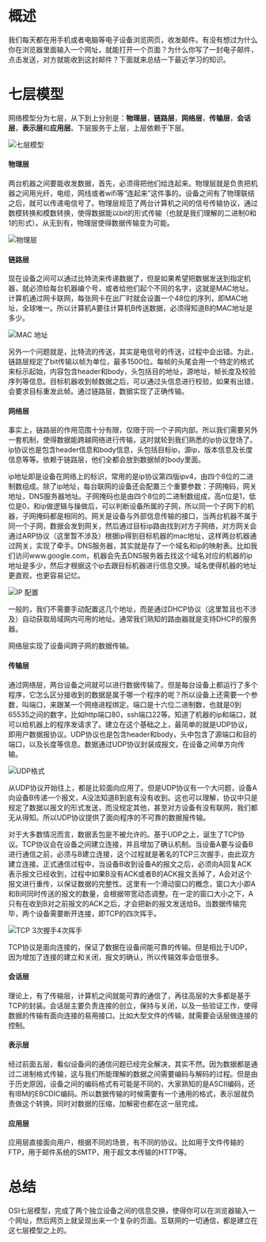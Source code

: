 # 概述
我们每天都在用手机或者电脑等电子设备浏览网页，收发邮件。有没有想过为什么你在浏览器里面输入一个网址，就能打开一个页面？为什么你写了一封电子邮件，点击发送，对方就能收到这封邮件？下面就来总结一下最近学习的知识。

# 七层模型
网络模型分为七层，从下到上分别是：**物理层**，**链路层**，**网络层**，**传输层**，**会话层**，**表示层**和**应用层**。下层服务于上层，上层依赖于下层。

![七层模型](https://github.com/chingjustwe/my-blogs/raw/master/Computer%20and%20Network/OSI/OSI%207%20layers.jpg)

#### 物理层
两台机器之间要能收发数据，首先，必须得把他们给连起来。物理层就是负责把机器之间用光纤，电缆，网线或者wifi等“连起来”这件事的。设备之间有了物理联结之后，就可以传递电信号了。物理层规范了两台计算机之间的信号传输协议，通过数模转换和模数转换，使得数据能以bit的形式传输（也就是我们理解的二进制0和1的形式）。从无到有，物理层使得数据传输变为可能。

![物理层](https://raw.githubusercontent.com/chingjustwe/my-blogs/master/Computer%20and%20Network/OSI/OSI%20physical.jpg)

#### 链路层
现在设备之间可以通过比特流来传递数据了，但是如果希望把数据发送到指定机器，就必须给每台机器编个号，或者给他们起个不同的名字，这就是MAC地址。计算机通过网卡联网，每张网卡在出厂时就会设置一个48位的序列，即MAC地址，全球唯一。所以计算机A要往计算机B传送数据，必须得知道B的MAC地址是多少。

![MAC 地址](https://raw.githubusercontent.com/chingjustwe/my-blogs/master/Computer%20and%20Network/OSI/mac.jpg)

另外一个问题就是，比特流的传送，其实是电信号的传送，过程中会出错。为此，链路层规定了bit传输以帧为单位，最多1500位。每帧的头尾会用一个特定的格式来标示起始，内容包含header和body，头包括目的地址，源地址，帧长度及校验序列等信息。目标机器收到帧数据之后，可以通过头信息进行校验，如果有出错，会要求目标重发此帧。通过链路层，数据实现了正确传输。

#### 网络层
事实上，链路层的作用范围十分有限，仅限于同一个子网内部。所以我们需要另外一套机制，使得数据能跨越网络进行传输，这时就轮到我们熟悉的ip协议登场了。ip协议也是包含header信息和body信息，头包括目标ip，源ip，版本信息及长度信息等等。依赖于链路层，他们全都会放到数据帧的body里面。

ip地址即是设备在网络上的标识，常用的是ip协议第四版ipv4，由四个8位的二进制数组成。除了ip地址，每台联网的设备还会配置三个重要参数：子网掩码，网关地址，DNS服务器地址。子网掩码也是由四个8位的二进制数组成，高n位是1，低位是0，和ip做逻辑与操做后，可以判断设备所属的子网，所以同一个子网下的机器，子网掩码都是相同的。网关是设备与外部信息传输的接口，当两台机器不属于同一个子网，数据会发到网关，然后通过目标ip路由找到对方子网络，对方网关会通过ARP协议（这里暂不涉及）根据ip得到目标机器的mac地址，这样两台机器通过网关，实现了牵手。DNS服务器，其实就是存了一个域名和ip的映射表。比如我们访问www.google.com，机器会先去DNS服务器去找这个域名对应的机器的ip地址是多少，然后才根据这个ip去跟目标机器进行信息交换。域名使得机器的地址更直观，也更容易记忆。

![IP 配置](https://raw.githubusercontent.com/chingjustwe/my-blogs/master/Computer%20and%20Network/OSI/ip.jpg)

一般的，我们不需要手动配置这几个地址，而是通过DHCP协议（这里暂且也不涉及）自动获取局域网内可用的地址。通常我们熟知的路由器就是支持DHCP的服务器。

网络层实现了设备间跨子网的数据传输。

#### 传输层
通过网络层，两台设备之间就可以进行数据传输了。但是每台设备上都运行了多个程序，它怎么区分接收到的数据是属于哪一个程序的呢？所以设备上还需要一个参数，叫端口，来跟某一个网络进程绑定。端口是十六位二进制数，也就是0到65535之间的数字，比如http端口80，ssh端口22等。知道了机器的ip和端口，就可以给机器上的程序发请求了。建立在这个基础之上，最简单的就是UDP协议，即用户数据报协议。UDP协议也是包含header和body，头中包含了源端口和目的端口，以及长度等信息。数据通过UDP协议封装成报文，在设备之间单方向传输。

![UDP格式](https://raw.githubusercontent.com/chingjustwe/my-blogs/master/Computer%20and%20Network/OSI/udp.jpg)

从UDP协议开始往上，都是比较面向应用了。但是UDP协议有一个大问题，设备A向设备B传递一个报文，A没法知道B到底有没有收到。这也可以理解，协议中只是规定了数据以报文的形式发送，而没规定其他，甚至对方设备有没有联网，我们都无从得知。所以UDP协议提供了面向程序的不可靠的数据报传输。

对于大多数情况而言，数据丢包是不被允许的。基于UDP之上，诞生了TCP协议。TCP协议会在设备之间建立连接，并且增加了确认机制。当设备A要与设备B进行通信之前，必须与B建立连接，这个过程就是著名的TCP三次握手，由此双方建立连接。正式通信过程中，当设备B收到设备A的报文之后，必须向A回复ACK表示报文已经收到，过程中如果B没有ACK或者B的ACK报文丢掉了，A会对这个报文进行重传，以保证数据的完整性。这里有一个滑动窗口的概念，窗口大小即A和B间同时传送的报文的数量，会根据带宽动态调整。在一定的窗口大小之下，A只有在收到B对之前报文的ACK之后，才会把新的报文发送给B。当数据传输完毕，两个设备需要断开连接，即TCP的四次挥手。

![TCP 3次握手4次挥手](https://raw.githubusercontent.com/chingjustwe/my-blogs/master/Computer%20and%20Network/OSI/TCP%203%20way%20handshake%204%20way%20termination.jpg)

TCP协议是面向连接的，保证了数据在设备间能可靠的传输。但是相比于UDP，因为增加了连接的建立和关闭，报文的确认，所以传输效率会低很多。

#### 会话层
理论上，有了传输层，计算机之间就能可靠的通信了，再往高层的大多都是基于TCP的封装。会话层主要负责连接的创立，保持与关闭，以及一些验证工作，使得数据的传输有面向连接的易用接口。比如大型文件的传输，就需要会话层做连接的控制。

#### 表示层
经过前面五层，看似设备间的通信问题已经完全解决，其实不然。因为数据都是通过二进制格式传输，这与我们所能理解的数据之间需要编码与解码的过程。但是由于历史原因，设备之间的编码格式有可能是不同的，大家熟知的是ASCII编码，还有IBM的EBCDIC编码。所以数据传输的时候需要有一个通用的格式，表示层就负责做这个转换。同时对数据的压缩，加解密也都在这一层完成。

#### 应用层
应用层直接面向用户，根据不同的场景，有不同的协议。比如用于文件传输的FTP，用于邮件系统的SMTP，用于超文本传输的HTTP等。

# 总结
OSI七层模型，完成了两个独立设备之间的信息交换，使得你可以在浏览器输入一个网址，然后网页上就呈现出来一个复杂的页面。互联网的一切通信，都是建立在这七层模型之上的。

